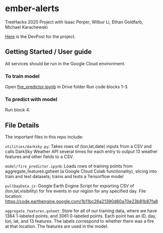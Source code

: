# ember-alerts
TreeHacks 2020 Project with Isaac Perper, Wilbur Li, Ethan Goldfarb, Michael Karachewski

[Here](https://devpost.com/software/ember-alerts-tmzrv4) is the DevPost for the project.

## Getting Started / User guide

All services should be run in the Google Cloud environment.

### To train model
Open [fire_predictor.ipynb](https://drive.google.com/open?id=1Ool26DrdAiplirfD-5psWM-KouQQ86zr) in Drive folder 
Run code blocks 1-3.

### To predict with model
Run block 4. 

## File Details

The important files in this repo include:

`utilities/darksky.py`: Takes rows of (lon,lat,date) inputs from a CSV and calls DarkSky Weather API several times for each entry to output 13 weather features and other fields to a CSV.

`model/fire_predictor.ipynb`: Loads rows of training points from aggregate_features.gsheet (a Google Cloud Colab functionality), slicing into train and test datasets; trains and tests a Tensorflow model

`pullDayData.js`: Google Earth Engine Script for exporting CSV of (lon,lat,visibility) for fire events in our region for any specified day. 
File location: https://code.earthengine.google.com/1b11bc26a21390d60a70e23b81b87fa8

`aggregate_features.gsheet`: Store for all of our training data, where we have 1384 1-labeled points, and 3061 0-labeled points. Each point has an ID, day, lon, lat, and 13 features. The labels correspond to whether there was a fire at that location. The features are used in the model.

